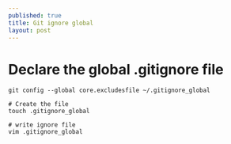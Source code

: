 ```yaml
---
published: true
title: Git ignore global
layout: post
---
```

# Declare the global .gitignore file
    git config --global core.excludesfile ~/.gitignore_global
    
    # Create the file
    touch .gitignore_global
    
    # write ignore file
    vim .gitignore_global